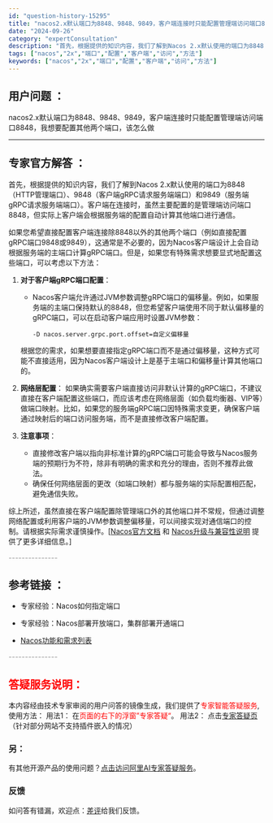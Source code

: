 ```yaml
---
id: "question-history-15295"
title: "nacos2.x默认端口为8848、9848、9849，客户端连接时只能配置管理端访问端口8848，我想要"
date: "2024-09-26"
category: "expertConsultation"
description: "首先，根据提供的知识内容，我们了解到Nacos 2.x默认使用的端口为8848（HTTP管理端口）、9848（客户端gRPC请求服务端端口）和9849（服务端gRPC请求服务端端口）。客户端在连接时，虽然主要配置的是管理端访问端口8848，但实际上客户端会根据服务端的配置自动计算其他端口进行通信。如"
tags: ["nacos","2x","端口","配置","客户端","访问","方法"]
keywords: ["nacos","2x","端口","配置","客户端","访问","方法"]
---
```


## 用户问题 ： 
 nacos2.x默认端口为8848、9848、9849，客户端连接时只能配置管理端访问端口8848，我想要配置其他两个端口，该怎么做  

---------------
## 专家官方解答 ：

首先，根据提供的知识内容，我们了解到Nacos 2.x默认使用的端口为8848（HTTP管理端口）、9848（客户端gRPC请求服务端端口）和9849（服务端gRPC请求服务端端口）。客户端在连接时，虽然主要配置的是管理端访问端口8848，但实际上客户端会根据服务端的配置自动计算其他端口进行通信。

如果您希望直接配置客户端连接除8848以外的其他两个端口（例如直接配置gRPC端口9848或9849），这通常是不必要的，因为Nacos客户端设计上会自动根据服务端的主端口计算gRPC端口。但是，如果您有特殊需求想要显式地配置这些端口，可以考虑以下方法：

1. **对于客户端gRPC端口配置**：
   - Nacos客户端允许通过JVM参数调整gRPC端口的偏移量。例如，如果服务端的主端口保持默认的8848，但您希望客户端使用不同于默认偏移量的gRPC端口，可以在启动客户端应用时设置JVM参数：
     ```
     -D nacos.server.grpc.port.offset=自定义偏移量
     ```
   根据您的需求，如果想要直接指定gRPC端口而不是通过偏移量，这种方式可能不直接适用，因为Nacos客户端设计上是基于主端口和偏移量计算其他端口的。

2. **网络层配置**：
   如果确实需要客户端直接访问非默认计算的gRPC端口，不建议直接在客户端配置这些端口，而应该考虑在网络层面（如负载均衡器、VIP等）做端口映射。比如，如果您的服务端gRPC端口因特殊需求变更，确保客户端通过映射后的端口访问服务端，而不是直接修改客户端配置。

3. **注意事项**：
   - 直接修改客户端以指向非标准计算的gRPC端口可能会导致与Nacos服务端的预期行为不符，除非有明确的需求和充分的理由，否则不推荐此做法。
   - 确保任何网络层面的更改（如端口映射）都与服务端的实际配置相匹配，避免通信失败。

综上所述，虽然直接在客户端配置除管理端口外的其他端口并不常规，但通过调整网络配置或利用客户端的JVM参数调整偏移量，可以间接实现对通信端口的控制。请根据实际需求谨慎操作。[[Nacos官方文档](https://nacos.io/docs/latest/guide/admin/cluster-mode-quick-start/) 和 [Nacos升级与兼容性说明](https://nacos.io/docs/latest/upgrading/200-compatibility/) 提供了更多详细信息。]


<font color="#949494">---------------</font> 


## 参考链接 ：

* 专家经验：Nacos如何指定端口 
 
 * 专家经验：Nacos部署开放端口，集群部署开通端口 
 
 * [Nacos功能和需求列表](https://nacos.io/docs/latest/archive/feature-list)


 <font color="#949494">---------------</font> 
 


## <font color="#FF0000">答疑服务说明：</font> 

本内容经由技术专家审阅的用户问答的镜像生成，我们提供了<font color="#FF0000">专家智能答疑服务</font>,使用方法：
用法1： 在<font color="#FF0000">页面的右下的浮窗”专家答疑“</font>。
用法2： 点击[专家答疑页](https://answer.opensource.alibaba.com/docs/intro)（针对部分网站不支持插件嵌入的情况）
### 另：


有其他开源产品的使用问题？[点击访问阿里AI专家答疑服务](https://answer.opensource.alibaba.com/docs/intro)。
### 反馈
如问答有错漏，欢迎点：[差评](https://ai.nacos.io/user/feedbackByEnhancerGradePOJOID?enhancerGradePOJOId=15310)给我们反馈。

